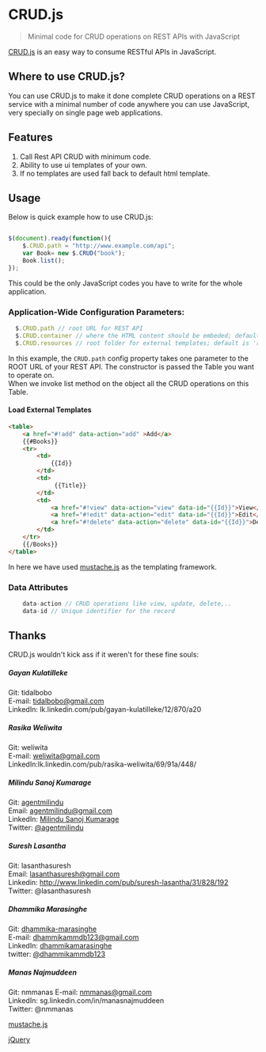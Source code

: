 # CRUD.js 

> Minimal code for CRUD operations on REST APIs with JavaScript

[CRUD.js](https://github.com/cmbhack/crud.js) is an easy way to consume RESTful APIs in JavaScript.


## Where to use CRUD.js?

You can use CRUD.js to make it done complete CRUD operations on a REST service with a minimal number of code anywhere you can use JavaScript, very specially on single page web applications. 

## Features
1) Call Rest API CRUD with minimum code.    
2) Ability to use ui templates of your own.    
3) If no templates are used fall back to default html template.    

## Usage

Below is quick example how to use CRUD.js:

```js

$(document).ready(function(){ 
    $.CRUD.path = "http://www.example.com/api"; 
    var Book= new $.CRUD("book");
    Book.list(); 
}); 

```
This could be the only JavaScript codes you have to write for the whole application. 


### Application-Wide Configuration Parameters:

```js
  $.CRUD.path // root URL for REST API
  $.CRUD.container // where the HTML content should be embeded; default is 'container'
  $.CRUD.resources // root folder for external templates; default is 'res'
```

In this example, the `CRUD.path` config property takes one parameter to the ROOT URL of your REST API.
The constructor is passed the Table you want to operate on.  
When we invoke list method on the object all the CRUD operations on this Table.

#### Load External Templates

```html
<table>
    <a href="#!add" data-action="add" >Add</a>
    {{#Books}}
    <tr>
        <td>
            {{Id}}
        </td>
        <td>
             {{Title}}
        </td>
        <td>
            <a href="#!view" data-action="view" data-id="{{Id}}">View</a>
            <a href="#!edit" data-action="edit" data-id="{{Id}}">Edit</a>
            <a href="#!delete" data-action="delete" data-id="{{Id}}">Delete</a>
        </td>
    </tr>
    {{/Books}}
</table> 
```
In here we have used  [mustache.js](https://mustache.github.com/)  as the templating framework.
### Data Attributes

```js
	data-action // CRUD operations like view, update, delete,..
	data-id // Unique identifier for the record
```

## Thanks

CRUD.js wouldn't kick ass if it weren't for these fine souls:

##### Gayan Kulatilleke

Git: tidalbobo    
E-mail: tidalbobo@gmail.com    
LinkedIn: lk.linkedin.com/pub/gayan-kulatilleke/12/870/a20    

##### Rasika Weliwita

Git: weliwita    
E-mail: weliwita@gmail.com    
LinkedIn:lk.linkedin.com/pub/rasika-weliwita/69/91a/448/    

##### Milindu Sanoj Kumarage
 
Git: [agentmilindu](https://github.com/agentmilindu)    
Email: [agentmilindu@gmail.com](mailto:agentmilindu@gmail.com)    
LinkedIn: [Milindu Sanoj Kumarage](lk.linkedin.com/in/agentmilindu/)    
Twitter: [@agentmilindu](https://twitter.com/AgentMilindu)    

##### Suresh Lasantha 

Git: lasanthasuresh    
Email: lasanthasuresh@gmail.com    
Linkedin: http://www.linkedin.com/pub/suresh-lasantha/31/828/192    
Twitter: @lasanthasuresh    

##### Dhammika Marasinghe 

Git: [dhammika-marasinghe](https://github.com/dhammika-marasinghe)     
E-mail: [dhammikammdb123@gmail.com](mailto:dhammikammdb123@gmail.com)    
LinkedIn: [dhammikamarasinghe](http://lk.linkedin.com/in/dhammikamarasinghe/)    
twitter: [@dhammikammdb123](https://twitter.com/dhammikammdb123)

##### Manas Najmuddeen

Git: nmmanas
E-mail: nmmanas@gmail.com    
LinkedIn: sg.linkedin.com/in/manasnajmuddeen    
Twitter: @nmmanas    

[mustache.js](https://mustache.github.com/) 

[jQuery](http://jquery.com/‎)

